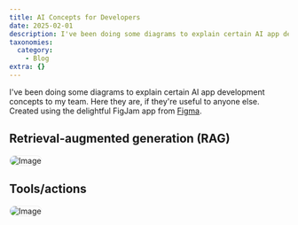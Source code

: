 ```yaml
---
title: AI Concepts for Developers
date: 2025-02-01
description: I've been doing some diagrams to explain certain AI app development concepts to my team. Here they are, if they're useful to anyone else. Created...
taxonomies:
  category:
    - Blog
extra: {}
---
```



I've been doing some diagrams to explain certain AI app development concepts to my team. Here they are, if they're useful to anyone else. Created using the delightful FigJam app from [Figma](https://figma.com).

## Retrieval-augmented generation (RAG)
<img src="https://mirri.link/Yf9di0J" alt="Image" />

## Tools/actions
<img src="https://mirri.link/AeuoPv6" alt="Image" />

<style>img { border: 1px solid #eee; border-radius: 0.75rem; }</style>



<style>a[href="#internal-link"] { color: #9b9b9b; text-decoration: none !important; }</style>